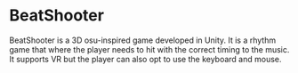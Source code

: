 # BeatShooter
 
BeatShooter is a 3D osu-inspired game developed in Unity. It is a rhythm game that where the player needs to hit with the correct timing to the music. It supports VR but the player can also opt to use the keyboard and mouse.
